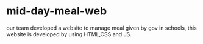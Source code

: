 # mid-day-meal-web
our team developed a website to manage meal given by gov in schools, this website is developed by using HTML,CSS and JS.
